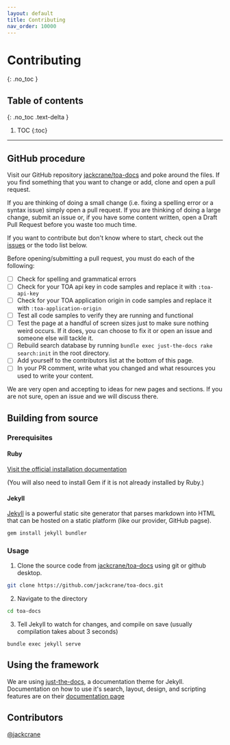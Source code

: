 ```yaml
---
layout: default
title: Contributing
nav_order: 10000
---
```


<style>
.main-content .task-list-item {
  /* Code samples were getting messed up because of the flexbox design. Because we are using a remote theme, there is little we can do about this. */
  display:block;
}
</style>

# Contributing
{: .no_toc }

## Table of contents
{: .no_toc .text-delta }

1. TOC
{:toc}

---

## GitHub procedure

Visit our GitHub repository [jackcrane/toa-docs](https://github.com/jackcrane/toa-docs) and poke around the files. If you find something that you want to change or add, clone and open a pull request. 

If you are thinking of doing a small change (i.e. fixing a spelling error or a syntax issue) simply open a pull request. If you are thinking of doing a large change, submit an issue or, if you have some content written, open a Draft Pull Request before you waste too much time. 

If you want to contribute but don't know where to start, check out the [issues](https://github.com/jackcrane/toa-docs/issues) or the todo list below.

Before opening/submitting a pull request, you must do each of the following:
- [ ] Check for spelling and grammatical errors
- [ ] Check for your TOA api key in code samples and replace it with `:toa-api-key`
- [ ] Check for your TOA application origin in code samples and replace it with `:toa-application-origin`
- [ ] Test all code samples to verify they are running and functional
- [ ] Test the page at a handful of screen sizes just to make sure nothing weird occurs. If it does, you can choose to fix it or open an issue and someone else will tackle it.
- [ ] Rebuild search database by running `bundle exec just-the-docs rake search:init` in the root directory.
- [ ] Add yourself to the contributors list at the bottom of this page.
- [ ] In your PR comment, write what you changed and what resources you used to write your content.

We are very open and accepting to ideas for new pages and sections. If you are not sure, open an issue and we will discuss there.

## Building from source

### Prerequisites

#### Ruby

[Visit the official installation documentation](https://www.ruby-lang.org/en/documentation/installation/)

(You will also need to install Gem if it is not already installed by Ruby.)

#### Jekyll
[Jekyll](https://jekyllrb.com/docs/) is a powerful static site generator that parses markdown into HTML that can be hosted on a static platform (like our provider, GitHub pagse).

```bash
gem install jekyll bundler
```

### Usage

1. Clone the source code from [jackcrane/toa-docs](https://github.com/jackcrane/toa-docs) using git or github desktop.
```bash
git clone https://github.com/jackcrane/toa-docs.git
```

2. Navigate to the directory
```bash
cd toa-docs
```

3. Tell Jekyll to watch for changes, and compile on save (usually compilation takes about 3 seconds)
```
bundle exec jekyll serve
```

## Using the framework

We are using [just-the-docs](https://github.com/pmarsceill/just-the-docs), a documentation theme for Jekyll. Documentation on how to use it's search, layout, design, and scripting features are on their [documentation page](https://pmarsceill.github.io/just-the-docs/)

## Contributors

[@jackcrane](https://github.com/jackcrane)